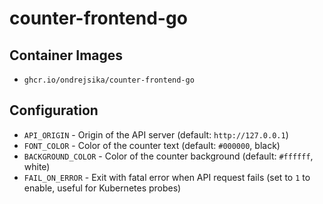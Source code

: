 # counter-frontend-go

## Container Images

- `ghcr.io/ondrejsika/counter-frontend-go`


## Configuration

- `API_ORIGIN` - Origin of the API server (default: `http://127.0.0.1`)
- `FONT_COLOR` - Color of the counter text (default: `#000000`, black)
- `BACKGROUND_COLOR` - Color of the counter background (default: `#ffffff`, white)
- `FAIL_ON_ERROR` - Exit with fatal error when API request fails (set to `1` to enable, useful for Kubernetes probes)
